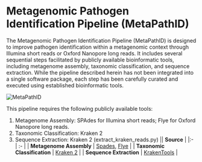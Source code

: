 # Metagenomic Pathogen Identification Pipeline (MetaPathID)
The Metagenomic Pathogen Identification Pipeline (MetaPathID) is designed to improve pathogen identification within a metagenomic context through Illumina short reads or Oxford Nanopore long reads. It includes several sequential steps facilitated by publicly available bioinformatic tools, including metagenome assembly, taxonomic classification, and sequence extraction. While the pipeline described herein has not been integrated into a single software package, each step has been carefully curated and executed using established bioinformatic tools. 

![MetaPathID](https://github.com/jackchen129/Metagenomic-pathogen-identification-pipeline/assets/49889016/6a526218-2a03-49a0-bbf1-3d17a0f1f89e)

This pipeline requires the following publicly available tools: 
1.	Metagenome Assembly: SPAdes for Illumina short reads; Flye for Oxford Nanopore long reads.
2.	Taxonomic Classification: Kraken 2
3.	Sequence Extraction: Kraken 2 (extract_kraken_reads.py)
|| **Source** |
|:- | :- |
| **Metagenome Assembly** | [Spades](https://github.com/ablab/spades), [Flye](https://github.com/tseemann/shovill) |
| **Taxonomic Classification** | [Kraken 2](https://github.com/DerrickWood/kraken2) |
| **Sequence Extraction** | [KrakenTools](https://github.com/jenniferlu717/KrakenTools) |

